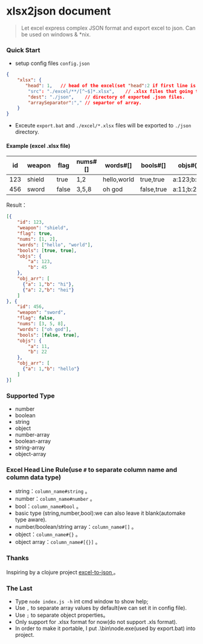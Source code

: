 xlsx2json document
=========
> Let excel express complex JSON format and export excel to json.
> Can be used on windows & *nix.

### Quick Start
* setup config files `config.json`

```json
{
    "xlsx": {
       "head": 1,	// head of the excel(set "head":2 if first line is commnet and second line is real head).
        "src": "./excel/**/[^~$]*.xlsx", 	// .xlsx files that going to be exported. glob style.
        "dest": "./json",    // directory of exported .json files.
        "arraySeparator":"," // separtor of array.
    }
}
```

* Exceute `export.bat` and `./excel/*.xlsx` files will be exported to `./json` directory.

#### Example (excel .xlsx file)
| id   | weapon  | flag   | nums#[] | words#[]   | bools#[]   | objs#{}      | obj_arr#[{}]          |
| ---- | --------| ------ | ------- | ---------- | ---------- | ------------ | --------------------- |
| 123  | shield	 | true   | 1,2     | hello,world| true,true  | a:123;b:45   | a:1;b:"hi",a:2;b:"hei"|
| 456  | sword   | false  | 3,5,8   | oh god     | false,true | a:11;b:22    | a:1;b:"hello"		 |

Result：

```json
[{
    "id": 123,
    "weapon": "shield",
    "flag": true,
    "nums": [1, 2],
    "words": ["hello", "world"],
    "bools": [true, true],
    "objs": {
        "a": 123,
        "b": 45
    },
    "obj_arr": [
      {"a": 1,"b": "hi"},
      {"a": 2,"b": "hei"}
    ]
}, {
    "id": 456,
    "weapon": "sword",
    "flag": false,
    "nums": [3, 5, 8],
    "words": ["oh god"],
    "bools": [false, true],
    "objs": {
        "a": 11,
        "b": 22
    },
    "obj_arr": [
      {"a": 1,"b": "hello"}
    ]
}]
```

### Supported Type
* number
* boolean
* string
* object
* number-array
* boolean-array
* string-array
* object-array

### Excel Head Line Rule(use `#` to separate column name and column data type)
* string：`column_name#string` 。
* number：`column_name#number` 。
* bool：`column_name#bool` 。
* basic type (string,number,bool):we can also leave it blank(automake type aware).
* number/boolean/string array：`column_name#[]` 。
* object：`column_name#{}` 。
* object array：`column_name#[{}]` 。

### Thanks
Inspiring by a clojure project [excel-to-json ](https://github.com/mhaemmerle/excel-to-json)。

### The Last
* Type `node index.js -h` int cmd window to show help;
* Use `,` to separate array values by default(we can set it in config file).
* Use `;` to separate object properties。
* Only support for .xlsx format for now(do not support .xls format).
* In order to make it portable, I put .\bin\node.exe(used by export.bat) into project.
